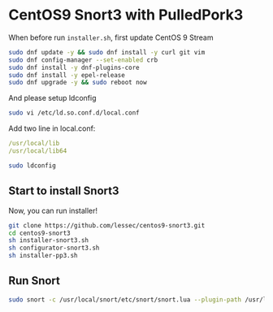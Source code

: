 # CentOS9 Snort3 with PulledPork3

When before run `installer.sh`, first update CentOS 9 Stream
```bash
sudo dnf update -y && sudo dnf install -y curl git vim
sudo dnf config-manager --set-enabled crb
sudo dnf install -y dnf-plugins-core
sudo dnf install -y epel-release
sudo dnf upgrade -y && sudo reboot now
```

And please setup ldconfig
```bash
sudo vi /etc/ld.so.conf.d/local.conf
```
Add two line in local.conf:
```yml
/usr/local/lib
/usr/local/lib64
```
```bash
sudo ldconfig
```

## Start to install Snort3
Now, you can run installer!
```bash
git clone https://github.com/lessec/centos9-snort3.git
cd centos9-snort3
sh installer-snort3.sh
sh configurator-snort3.sh
sh installer-pp3.sh
```

## Run Snort
```bash
sudo snort -c /usr/local/snort/etc/snort/snort.lua --plugin-path /usr/local/snort/extra -k all -i ens160 -y -l /var/log/snort
```

